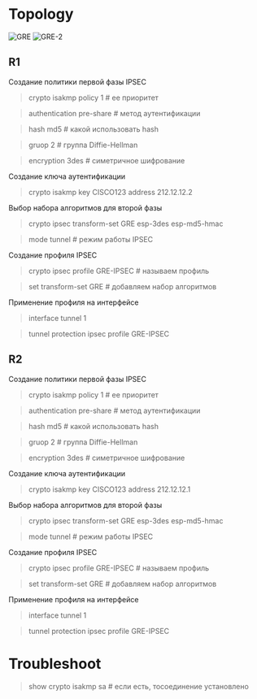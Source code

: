 # Topology
![GRE](https://user-images.githubusercontent.com/62337797/132097000-9a7c7a38-d332-4aff-8852-c32d463df00d.png)
![GRE-2](https://user-images.githubusercontent.com/62337797/132097002-184eccd2-00e3-4cdf-bca4-8f5979f7c3f2.png)
## R1
Cоздание политики первой фазы IPSEC
> crypto isakmp policy 1 # ее приоритет

> authentication pre-share # метод аутентификации 

> hash md5 # какой использовать hash

> gruop 2 # группа Diffie-Hellman

> encryption 3des # симетричное шифрование

Создание ключа аутентификации
> crypto isakmp key CISCO123 address 212.12.12.2

Выбор набора алгоритмов для второй фазы
> crypto ipsec transform-set GRE esp-3des esp-md5-hmac 

> mode tunnel # режим работы IPSEC

Создание профиля IPSEC
> crypto ipsec profile GRE-IPSEC # называем профиль

> set transform-set GRE # добавляем набор алгоритмов

Применение профиля на интерфейсе
> interface tunnel 1

> tunnel protection ipsec profile GRE-IPSEC

## R2
Cоздание политики первой фазы IPSEC
> crypto isakmp policy 1 # ее приоритет

> authentication pre-share # метод аутентификации 

> hash md5 # какой использовать hash

> gruop 2 # группа Diffie-Hellman

> encryption 3des # симетричное шифрование

Создание ключа аутентификации
> crypto isakmp key CISCO123 address 212.12.12.1

Выбор набора алгоритмов для второй фазы
> crypto ipsec transform-set GRE esp-3des esp-md5-hmac 

> mode tunnel # режим работы IPSEC

Создание профиля IPSEC
> crypto ipsec profile GRE-IPSEC # называем профиль

> set transform-set GRE # добавляем набор алгоритмов

Применение профиля на интерфейсе
> interface tunnel 1

> tunnel protection ipsec profile GRE-IPSEC

# Troubleshoot
> show crypto isakmp sa # если есть, тосоединение установлено
